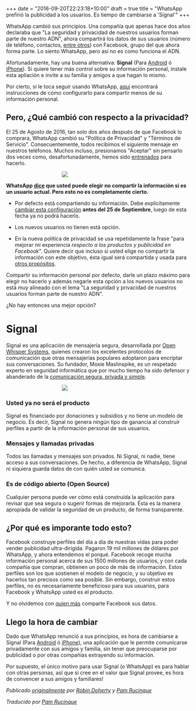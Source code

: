 +++
date = "2016-09-20T22:23:18+10:00"
draft = true
title = "WhatsApp prefirió la publicidad a los usuarios. Es tiempo de cambiarse a 'Signal'"
+++

WhatsApp cambió sus principios. Una compañía que apenas hace dos años declaraba que "La seguridad y privacidad de nuestros usuarios forman parte de nuestro ADN", ahora compartirá los datos de sus usuarios (número de teléfono, contactos, [entre otros](https://www.whatsapp.com/legal/#privacy-policy-information-we-collect)) con Facebook, grupo del que ahora forma parte. Lo siento WhatsApp, pero así no es como funciona el ADN.

Afortunadamente, hay una buena alternativa: **Signal** (Para [Android](https://play.google.com/store/apps/details?id=org.thoughtcrime.securesms) ó [iPhone](https://itunes.apple.com/us/app/signal-private-messenger/id874139669)). Si quiere tener más control sobre su información personal, instale esta apliación e invite a su familia y amigos a que hagan lo mismo.

Por cierto, si le toca seguir usando WhatsApp, [aquí](https://medium.com/@thegrugq/operational-whatsapp-on-ios-ce9a4231a034#.8hw8ec6ob) encontrará instrucciones de cómo configurarlo para compartir menos de su información personal.

## Pero, ¿Qué cambió con respecto a la privacidad?

El 25 de Agosto de 2016, tan solo dos años después de que Facebook lo comprara, WhatsApp cambió su "Política de Privacidad" y "Términos de Servicio". Consecuentemente, todos recibimos el siguiente mensaje en nuestros teléfonos. Muchos incluso, presionamos "Aceptar" sin pensarlo dos veces como, desafortunadamente, hemos sido [entrenados](http://darkpatterns.org/) para hacerlo.

<img src="/images/whatsapp-es.jpg" style="max-width:200px; margin-left:auto; margin-right:auto; display:block;" />

**WhatsApp [dice](https://www.whatsapp.com/faq/es/general/28030011) que usted puede elegir no compartir la información si es un usuario actual. Pero esto no es completamente cierto.**

* Por defecto está compartiendo su información. Debe explicitamente [cambiar esta configuración](https://www.whatsapp.com/faq/general/26000016) **antes del 25 de Septiembre**, luego de esta fecha ya no podrá hacerlo.

* Los nuevos usuarios no tienen está opción.

* En la nueva política de privacidad se usa repetidamente la frase "para mejorar mi experiencia _respecto a los productos y publicidad en Facebook_". Quiere decir que incluso si usted elige no compartir la información con este objetivo, ésta igual será compartida y usada para [otros propósitos](https://www.whatsapp.com/faq/en/general/28030011).

Compartir su información personal por defecto, darle un plazo máximo para elegir no hacerlo y además negarle esta opción a los nuevos usuarios no está muy alineado con el lema "La seguridad y privacidad de nuestros usuarios forman parte de nuestro ADN".

¿No hay entonces una mejor opción?

# Signal

Signal es una aplicación de mensajería segura, desarrollada por [Open Whisper Systems](https://en.wikipedia.org/wiki/Open_Whisper_Systems), quienes crearon los excelentes protocolos de comunicación que otras mensajerías populares adoptaron para encriptar sus conversaciones. Su fundador, Moxie Maslinspike, es un respetado experto en seguridad informática que por mucho tiempo ha sido defensor y abanderado de la [comunicación segura, privada y simple]((https://vimeo.com/124887048)).

<img src="/images/signal.png" style="max-width:200px; margin-left:auto; margin-right:auto; display:block;" />

### Usted ya no será el producto

Signal es financiado por donaciones y subsidios y no tiene un modelo de negocio. Es decir, Signal no genera ningún tipo de ganancia al construir perfiles a partir de la información personal de sus usuarios.

### Mensajes y llamadas privadas

Todos las llamadas y mensajes son privados. Ni Signal, ni nadie, tiene acceso a sus conversaciones. De hecho, a diferencia de WhatsApp, Signal ni siquiera guarda datos de con quién usted se comunica.

### Es de código abierto (Open Source)

Cualquier persona puede ver cómo está construida la aplicación para revisar que sea segura o sugerir formas de mejorarla. Ésta es la manera apropiada de validar la seguridad de un producto, de forma transparente.

## ¿Por qué es imporante todo esto?

Facebook construye perfiles del día a día de nuestras vidas para poder vender publicidad ultra-dirigida. Pagaron 19 mil millones de dólares por WhatsApp, y ahora entendemos el porqué. Facebook recoge mucha información personal acerca de sus 1500 millones de usuarios, y con cada compañía que compran, obtienen un poco de más de información. Estos perfiles son los que sostienen el modelo de negocio, y su objetivo es hacerlos tan precisos como sea posible. Sin embargo, construir estos perfiles, no es necesariamente beneficioso para sus usuarios, para Facebook y WhatsApp usted es el producto.

Y no olvidemos con [quien más](https://es.wikipedia.org/wiki/PRISM) comparte Facebook sus datos.

## Llego la hora de cambiar

Dado que WhatsApp renunció a sus principios, es hora de cambiarse a Signal (Para [Android](https://play.google.com/store/apps/details?id=org.thoughtcrime.securesms) ó [iPhone](https://itunes.apple.com/us/app/signal-private-messenger/id874139669)), una aplicación que le permite comunicarse privadamente con sus amigos y familia, sin tener que preocuparse por publicidad o por otras compañías extrayendo su información.

Por supuesto, el único motivo para usar Signal (o WhatsApp) es para hablar con otras personas, así que si cree en el valor que Signal provee, es hora de convencer a sus amigos y familiares!

*Publicado [originalmente](/post/whatsapp.html) por [Robin Doherty](https://robindoherty.com) y [Pam Rucinque](https://pamrucinque.com)*

*Traducido por [Pam Rucinque](https://pamrucinque.com)*